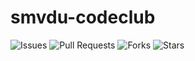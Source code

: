 # smvdu-codeclub

![Issues](https://img.shields.io/github/issues/vinayaksh42/smvdu-codeclub)
![Pull Requests](https://img.shields.io/github/issues-pr/vinayaksh42/smvdu-codeclub)
![Forks](https://img.shields.io/github/forks/vinayaksh42/smvdu-codeclub)
![Stars](	https://img.shields.io/github/stars/vinayaksh42/smvdu-codeclub)
